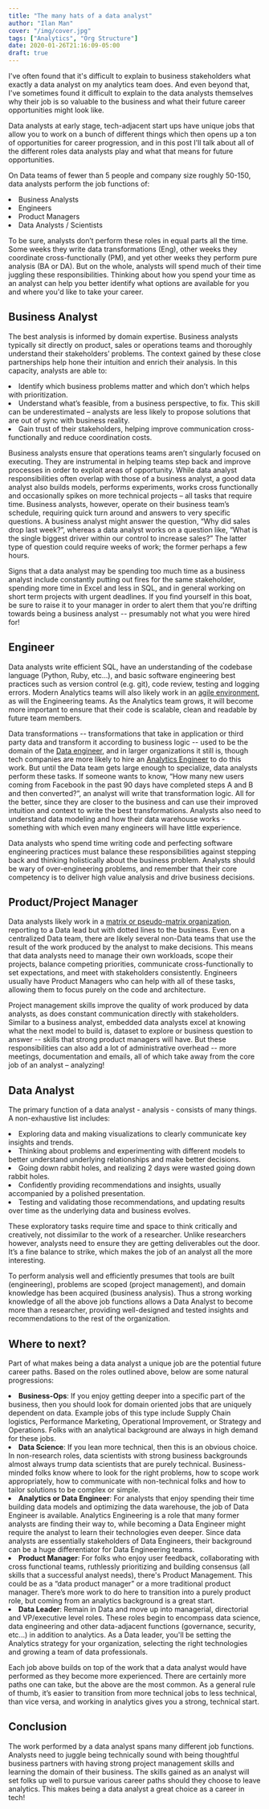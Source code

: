 ```yaml
---
title: "The many hats of a data analyst"
author: "Ilan Man"
cover: "/img/cover.jpg"
tags: ["Analytics", "Org Structure"]
date: 2020-01-26T21:16:09-05:00
draft: true
---
```


I've often found that it's difficult to explain to business stakeholders what exactly a data analyst on my analytics team does. And even beyond that, I've sometimes found it difficult to explain to the data analysts themselves why their job is so valuable to the business and what their future career opportunities might look like.

Data analysts at early stage, tech-adjacent start ups have unique jobs that allow you to work on a bunch of different things which then opens up a ton of opportunities for career progression, and in this post I'll talk about all of the different roles data analysts play and what that means for future opportunities.

<!--more-->

On Data teams of fewer than 5 people and company size roughly 50-150, data analysts perform the job functions of:
<li>Business Analysts
<li>Engineers
<li>Product Managers
<li>Data Analysts / Scientists

To be sure, analysts don’t perform these roles in equal parts all the time. Some weeks they write data transformations (Eng), other weeks they coordinate cross-functionally (PM), and yet other weeks they perform pure analysis (BA or DA). But on the whole, analysts will spend much of their time juggling these responsibilities. Thinking about how you spend your time as an analyst can help you better identify what options are available for you and where you'd like to take your career.

## Business Analyst

The best analysis is informed by domain expertise. Business analysts typically sit directly on product, sales or operations teams and thoroughly understand their stakeholders’ problems. The context gained by these close partnerships help hone their intuition and enrich their analysis. In this capacity, analysts are able to:
<li>Identify which business problems matter and which don’t which helps with prioritization.
<li>Understand what’s feasible, from a business perspective, to fix. This skill can be underestimated – analysts are less likely to propose solutions that are out of sync with business reality.
<li>Gain trust of their stakeholders, helping improve communication cross-functionally and reduce coordination costs.

Business analysts ensure that operations teams aren’t singularly focused on executing. They are instrumental in helping teams step back and improve processes in order to  exploit areas of opportunity. While data analyst responsibilities often overlap with those of a business analyst, a good data analyst also builds models, performs experiments, works cross functionally and occasionally spikes on more technical projects – all tasks that require time. Business analysts, however, operate on their business team’s schedule, requiring quick turn around and answers to very specific questions. A business analyst might answer the question,  “Why did sales drop last week?”, whereas a data analyst works  on a question like, “What is the single biggest driver within our control to increase sales?” The latter type of question could require weeks of work; the former perhaps a few hours.

Signs that a data analyst may be spending too much time as a business analyst include constantly putting out fires for the same stakeholder, spending more time in Excel and less in SQL, and in general working on short term projects with urgent deadlines. If you find yourself in this boat, be sure to raise it to your manager in order to alert them that you're drifting towards being a business analyst -- presumably not what you were hired for!

## Engineer

Data analysts write efficient SQL, have an understanding of the codebase language (Python, Ruby, etc…), and basic software engineering best practices such as version control (e.g. git), code review, testing and logging errors. Modern Analytics teams will also likely work in an [agile environment](https://www.locallyoptimistic.com/post/agile-analytics-p1), as will the Engineering teams. As the Analytics team grows, it will become more important to ensure that their code is scalable, clean and readable by future team members.

Data transformations -- transformations that take in application or third party data and transform it according to business logic -- used to be the domain of the [Data engineer](https://blog.getdbt.com/does-my-startup-data-team-need-a-data-engineer-/), and in larger organizations it still is, though tech companies are more likely to hire an [Analytics Engineer](https://www.locallyoptimistic.com/post/analytics-engineer/) to do this work. But until the Data team gets large enough to specialize, data analysts perform these tasks. If someone wants to know, “How many new users coming from Facebook in the past 90 days have completed steps A and B and then converted?”, an analyst will write that transformation logic. All for the better, since they are closer to the business and can use their improved intuition and context to write the best transformations. Analysts also need to understand data modeling and how their data warehouse works - something with which even many engineers will have little experience.

Data analysts who spend time writing code and perfecting software engineering practices must balance these responsibilities against stepping back and thinking holistically about the business problem. Analysts should be wary of over-engineering problems, and remember that their core competency is to deliver high value analysis and drive business decisions.

## Product/Project Manager

Data analysts likely work in a [matrix or pseudo-matrix organization](https://towardsdatascience.com/what-is-the-most-effective-way-to-structure-a-data-science-team-498041b88dae), reporting to a Data lead but with dotted lines to the business. Even on a centralized Data team, there are likely several non-Data teams that use the result of the work produced by the analyst to make decisions. This means that data analysts need to manage their own workloads, scope their projects, balance competing priorities, communicate cross-functionally to set expectations, and meet with stakeholders consistently. Engineers usually have Product Managers who can help with all of these tasks, allowing them to focus purely on the code and architecture.

Project management skills improve the quality of work produced by data analysts, as does constant communication directly with stakeholders. Similar to a business analyst, embedded data analysts excel at knowing what the next model to build is, dataset to explore or business question to answer -- skills that strong product managers will have. But these responsibilities can also add a lot of administrative overhead -- more meetings, documentation and emails, all of which take away from the core job of an analyst – analyzing!

## Data Analyst

The primary function of a data analyst - analysis - consists of many things. A non-exhaustive list includes:
<li>Exploring data and making visualizations to clearly communicate key insights and trends.
<li>Thinking about problems and experimenting with different models to better understand underlying relationships and make better decisions.
<li>Going down rabbit holes, and realizing 2 days were wasted going down rabbit holes.
<li>Confidently providing recommendations and insights, usually accompanied by a polished presentation.
<li>Testing and validating those recommendations, and updating results over time as the underlying data and business evolves.

These exploratory tasks require time and space to think critically and creatively, not dissimilar to the work of a researcher. Unlike researchers however, analysts need to ensure they are getting deliverables out the door. It’s a fine balance to strike, which makes the job of an analyst all the more interesting.

To perform analysis well and efficiently presumes that tools are built (engineering), problems are scoped (project management), and domain knowledge has been acquired (business analysis). Thus a strong working knowledge of all the above job functions allows a Data Analyst to become more than a researcher, providing well-designed and tested insights and recommendations to the rest of the organization.

## Where to next?

Part of what makes being a data analyst a unique job are the potential future career paths. Based on the roles outlined above, below are some natural progressions:

<li><b>Business-Ops</b>: If you enjoy getting deeper into a specific part of the business, then you should look for domain oriented jobs that are uniquely dependent on data. Example jobs of this type include Supply Chain logistics, Performance Marketing, Operational Improvement, or Strategy and Operations. Folks with an analytical background are always in high demand for these jobs.
<li><b>Data Science</b>: If you lean more technical, then this is an obvious choice. In non-research roles, data scientists with strong business backgrounds almost always trump data scientists that are purely technical. Business-minded folks know where to look for the right problems, how to scope work appropriately, how to communicate with non-technical folks and how to tailor solutions to be complex or simple.
<li><b>Analytics or Data Engineer</b>: For analysts that enjoy spending their time building data models and optimizing the data warehouse, the job of Data Engineer is available. Analytics Engineering is a role that many former analysts are finding their way to, while becoming a Data Engineer might require the analyst to learn their technologies even deeper. Since data analysts are essentially stakeholders of Data Engineers, their background can be a huge differentiator for Data Engineering teams.
<li><b>Product Manager</b>: For folks who enjoy user feedback, collaborating with cross functional teams, ruthlessly prioritizing and building consensus (all skills that a successful analyst needs), there's Product Management. This could be as a “data product manager” or a more traditional product manager. There’s more work to do here to transition into a purely product role, but coming from an analytics background is a great start.
<li><b>Data Leader</b>: Remain in Data and move up into managerial, directorial and VP/executive level roles. These roles begin to encompass data science, data engineering and other data-adjacent functions (governance, security, etc...) in addition to analytics. As a Data leader, you'll be setting the Analytics strategy for your organization, selecting the right technologies and growing a team of data professionals.

Each job above builds on top of the work that a data analyst would have performed as they become more experienced. There are certainly more paths one can take, but the above are the most common. As a general rule of thumb, it’s easier to transition from more technical jobs to less technical, than vice versa, and working in analytics gives you a strong, technical start.

## Conclusion

The work performed by a data analyst spans many different job functions. Analysts need to juggle being technically sound with being thoughtful business partners with having strong project management skills and learning the domain of their business. The skills gained as an analyst will set folks up well to pursue various career paths should they choose to leave analytics. This makes being a data analyst a great choice as a career in tech!